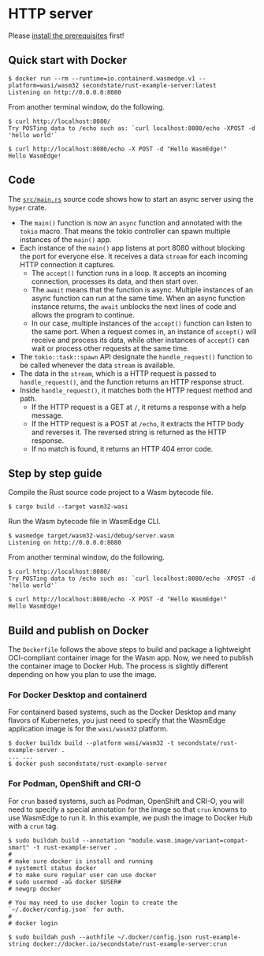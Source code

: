 # HTTP server

Please [install the prerequisites](../README.md) first!

## Quick start with Docker

```
$ docker run --rm --runtime=io.containerd.wasmedge.v1 --platform=wasi/wasm32 secondstate/rust-example-server:latest
Listening on http://0.0.0.0:8080
```

From another terminal window, do the following.

```
$ curl http://localhost:8080/
Try POSTing data to /echo such as: `curl localhost:8080/echo -XPOST -d 'hello world'`

$ curl http://localhost:8080/echo -X POST -d "Hello WasmEdge!"
Hello WasmEdge!
```

## Code

The [`src/main.rs`](src/main.rs) source code shows how to start an async server using the `hyper` crate.

* The `main()` function is now an `async` function and annotated with the `tokio` macro. That means the tokio controller can spawn multiple instances of the `main()` app.
* Each instance of the `main()` app listens at port 8080 without blocking the port for everyone else. It receives a data `stream` for each incoming HTTP connection it captures.
  * The `accept()` function runs in a loop. It accepts an incoming connection, processes its data, and then start over.
  * The `await` means that the function is async. Multiple instances of an async function can run at the same time. When an async function instance returns, the `await` unblocks the next lines of code and allows the program to continue.
  * In our case, multiple instances of the `accept()` function can listen to the same port. When a request comes in, an instance of `accept()` will receive and process its data, while other instances of `accept()` can wait or process other requests at the same time.
* The `tokio::task::spawn` API designate the `handle_request()` function to be called whenever the data `stream` is available.
* The data in the `stream`, which is a HTTP request is passed to `handle_request()`, and the function returns an HTTP response struct.
* Inside `handle_request()`, it matches both the HTTP request method and path.
  * If the HTTP request is a GET at `/`, it returns a response with a help message.
  * If the HTTP request is a POST at `/echo`, it extracts the HTTP body and reverses it. The reversed string is returned as the HTTP response.
  * If no match is found, it returns an HTTP 404 error code.

## Step by step guide

Compile the Rust source code project to a Wasm bytecode file.

```
$ cargo build --target wasm32-wasi
```

Run the Wasm bytecode file in WasmEdge CLI.

```
$ wasmedge target/wasm32-wasi/debug/server.wasm
Listening on http://0.0.0.0:8080
```

From another terminal window, do the following.

```
$ curl http://localhost:8080/
Try POSTing data to /echo such as: `curl localhost:8080/echo -XPOST -d 'hello world'`

$ curl http://localhost:8080/echo -X POST -d "Hello WasmEdge!"
Hello WasmEdge!
```

## Build and publish on Docker

The `Dockerfile` follows the above steps to build and package a lightweight OCI-compliant container image for the Wasm app.
Now, we need to publish the container image to Docker Hub. The process is slightly different depending on how you plan to use the image.

### For Docker Desktop and containerd

For containerd based systems, such as the Docker Desktop and many flavors of Kubernetes,
you just need to specify that the WasmEdge application image is for the `wasi/wasm32` platform.

```
$ docker buildx build --platform wasi/wasm32 -t secondstate/rust-example-server .
... ...
$ docker push secondstate/rust-example-server
```

### For Podman, OpenShift and CRI-O

For `crun` based systems, such as Podman, OpenShift and CRI-O,
you will need to specify a special annotation for the image so that `crun` knowns to use WasmEdge to run it.
In this example, we push the image to Docker Hub with a `crun` tag.

```
$ sudo buildah build --annotation "module.wasm.image/variant=compat-smart" -t rust-example-server .
#
# make sure docker is install and running
# systemctl status docker
# to make sure regular user can use docker
# sudo usermod -aG docker $USER#
# newgrp docker

# You may need to use docker login to create the `~/.docker/config.json` for auth.
#
# docker login

$ sudo buildah push --authfile ~/.docker/config.json rust-example-string docker://docker.io/secondstate/rust-example-server:crun
```

